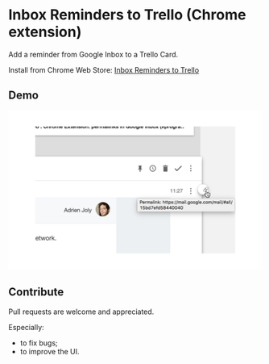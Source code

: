 # Inbox Reminders to Trello (Chrome extension)

Add a reminder from Google Inbox to a Trello Card.

Install from Chrome Web Store: [Inbox Reminders to Trello](https://chrome.google.com/webstore/detail/dpcnojnoiihjlnbminpifhfjadbakiop)

## Demo

![screenshot](docs/assets/screenshot-1280.png)

## Contribute

Pull requests are welcome and appreciated.

Especially:

- to fix bugs;
- to improve the UI.
